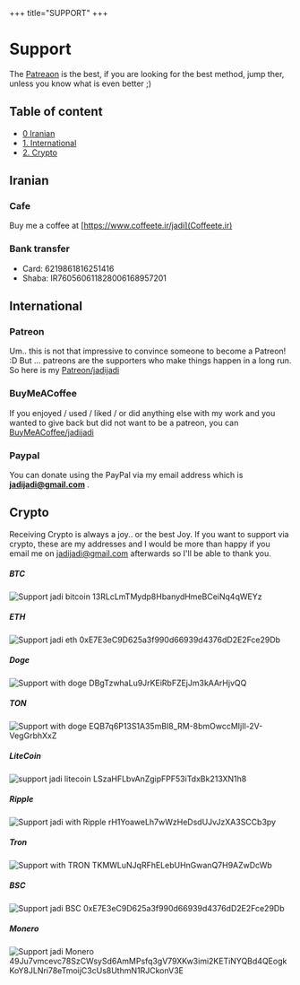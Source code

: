 +++
title="SUPPORT"
+++

# Support

The [Patreaon](#Patreon) is the best, if you are looking for the best method, jump ther, unless you know what is even better ;)

## Table of content

* [0  Iranian](#Iranian)
* [1. International](#International)
* [2. Crypto](#Crypto)

## Iranian
### Cafe
Buy me a coffee at [https://www.coffeete.ir/jadi](Coffeete.ir)

### Bank transfer
- Card: 6219861816251416
- Shaba: IR760560611828006168957201

## International
### Patreon
Um.. this is not that impressive to convince someone to become a Patreon! :D But ... patreons are the supporters who make things happen in a long run. So here is my [Patreon/jadijadi](https://patreon.com/jadijadi)

### BuyMeACoffee
If you enjoyed / used / liked / or did anything else with my work and you wanted to give back but did not want to be a patreon, you can [BuyMeACoffee/jadijadi](https://buymeacoffee.com/jadijadi)

### Paypal
You can donate using the PayPal via my email address which is **jadijadi@gmail.com** .

## Crypto


Receiving Crypto is always a joy.. or the best Joy. If you want to support via crypto, these are my addresses and I would be more than happy if you email me on jadijadi@gmail.com afterwards so I'll be able to thank you.

##### BTC
![Support jadi bitcoin](/images/crypto/btc.png)
13RLcLmTMydp8HbanydHmeBCeiNq4qWEYz 
##### ETH
![Support jadi eth](/images/crypto/eth.png)
0xE7E3eC9D625a3f990d66939d4376dD2E2Fce29Db
##### Doge
![Support with doge](/images/crypto/doge.png)
DBgTzwhaLu9JrKEiRbFZEjJm3kAArHjvQQ
##### TON
![Support with doge](/images/crypto/ton.png)
EQB7q6P13S1A35mBI8_RM-8bmOwccMIjIl-2V-VegGrbhXxZ
##### LiteCoin
![support jadi litecoin](/images/crypto/ltc.png)
LSzaHFLbvAnZgipFPF53iTdxBk213XN1h8
##### Ripple
![Support jadi with Ripple](/images/crypto/ripple.png)
rH1YoaweLh7wWzHeDsdUJvJzXA3SCCb3py
##### Tron
![Support with TRON](/images/crypto/tron.png)
TKMWLuNJqRFhELebUHnGwanQ7H9AZwDcWb
##### BSC
![Support jadi BSC](/images/crypto/bsc.png)
0xE7E3eC9D625a3f990d66939d4376dD2E2Fce29Db
##### Monero
![Support jadi Monero](/images/crypto/monero.png)
49Ju7vmcevc78SzCWsySd6AmMPsfq3gV79XKw3imi2KETiNYQBd4QEogkKoY8JLNri78eTmoijC3cUs8UthmN1RJCkonV3E

